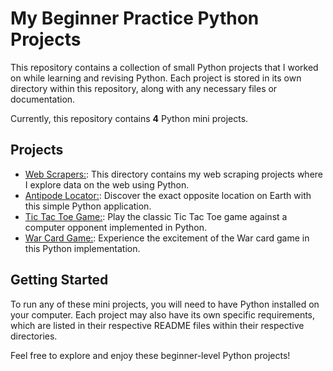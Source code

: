# My Beginner Practice Python Projects

This repository contains a collection of small Python projects that I worked on while learning and revising Python. Each project is stored in its own directory within this repository, along with any necessary files or documentation.

Currently, this repository contains **4** Python mini projects.

## Projects

- [Web Scrapers:](./webscrapers/): This directory contains my web scraping projects where I explore data on the web using Python.
- [Antipode Locator:](./antipode_locator/): Discover the exact opposite location on Earth with this simple Python application.
- [Tic Tac Toe Game:](./TicTacToe_game/): Play the classic Tic Tac Toe game against a computer opponent implemented in Python.
- [War Card Game:](./war_card_game/): Experience the excitement of the War card game in this Python implementation.

## Getting Started

To run any of these mini projects, you will need to have Python installed on your computer. Each project may also have its own specific requirements, which are listed in their respective README files within their respective directories.

Feel free to explore and enjoy these beginner-level Python projects!
